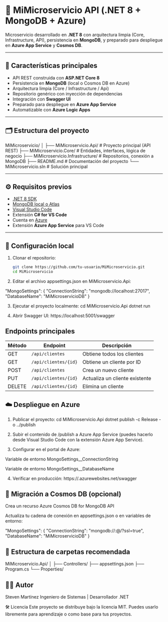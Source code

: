 # 🧩 MiMicroservicio API (.NET 8 + MongoDB + Azure)

Microservicio desarrollado en **.NET 8** con arquitectura limpia (Core, Infrastructure, API), persistencia en **MongoDB**, y preparado para despliegue en **Azure App Service** y **Cosmos DB**.

---

## 🚀 Características principales

- API REST construida con **ASP.NET Core 8**
- Persistencia en **MongoDB** (local o Cosmos DB en Azure)
- Arquitectura limpia (Core / Infrastructure / Api)
- Repositorio genérico con inyección de dependencias
- Integración con **Swagger UI**
- Preparado para despliegue en **Azure App Service**
- Automatizable con **Azure Logic Apps**

---

## 🗂️ Estructura del proyecto

MiMicroservicio/
│
├── MiMicroservicio.Api/ # Proyecto principal (API REST)
├── MiMicroservicio.Core/ # Entidades, interfaces, lógica de negocio
├── MiMicroservicio.Infrastructure/ # Repositorios, conexión a MongoDB
├── README.md # Documentación del proyecto
└── MiMicroservicio.sln # Solución principal


---

## ⚙️ Requisitos previos

- [.NET 8 SDK](https://dotnet.microsoft.com/en-us/download)
- [MongoDB local o Atlas](https://www.mongodb.com/try/download/community)
- [Visual Studio Code](https://code.visualstudio.com/)
- Extensión **C# for VS Code**
- Cuenta en [Azure](https://portal.azure.com/)
- Extensión **Azure App Service** para VS Code

---

## 🧰 Configuración local

1. Clonar el repositorio:
   ```bash
   git clone https://github.com/tu-usuario/MiMicroservicio.git
   cd MiMicroservicio
2. Editar el archivo appsettings.json en MiMicroservicio.Api:

"MongoSettings": {
  "ConnectionString": "mongodb://localhost:27017",
  "DatabaseName": "MiMicroservicioDB"
}

3. Ejecutar el proyecto localmente:
cd MiMicroservicio.Api
dotnet run

4. Abrir Swagger UI:
https://localhost:5001/swagger

## Endpoints principales

| Método | Endpoint             | Descripción                    |
| ------ | -------------------- | ------------------------------ |
| GET    | `/api/clientes`      | Obtiene todos los clientes     |
| GET    | `/api/clientes/{id}` | Obtiene un cliente por ID      |
| POST   | `/api/clientes`      | Crea un nuevo cliente          |
| PUT    | `/api/clientes/{id}` | Actualiza un cliente existente |
| DELETE | `/api/clientes/{id}` | Elimina un cliente             |

## ☁️ Despliegue en Azure

1. Publicar el proyecto:
cd MiMicroservicio.Api
dotnet publish -c Release -o ../publish

2. Subir el contenido de /publish a Azure App Service
(puedes hacerlo desde Visual Studio Code con la extensión Azure App Service).

3. Configurar en el portal de Azure:

Variable de entorno MongoSettings__ConnectionString

Variable de entorno MongoSettings__DatabaseName

4. Verificar en producción:
https://<tu-appservice>.azurewebsites.net/swagger

## 🔄  Migración a Cosmos DB (opcional)
Crea un recurso Azure Cosmos DB for MongoDB API

Actualiza tu cadena de conexión en appsettings.json o en variables de entorno:

"MongoSettings": {
  "ConnectionString": "mongodb://<user>:<password>@<tu-cosmos-uri>/?ssl=true",
  "DatabaseName": "MiMicroservicioDB"
}

## 🧩 Estructura de carpetas recomendada

MiMicroservicio.Api/
│
├── Controllers/
├── appsettings.json
├── Program.cs
└── Properties/

## 👨‍💻 Autor

Steven Martínez
Ingeniero de Sistemas | Desarrollador .NET

🛠️ Licencia
Este proyecto se distribuye bajo la licencia MIT.
Puedes usarlo libremente para aprendizaje o como base para tus proyectos.